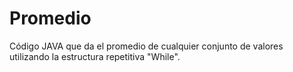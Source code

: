 # Promedio
Código JAVA que da el promedio de cualquier conjunto de valores utilizando la estructura repetitiva "While".

